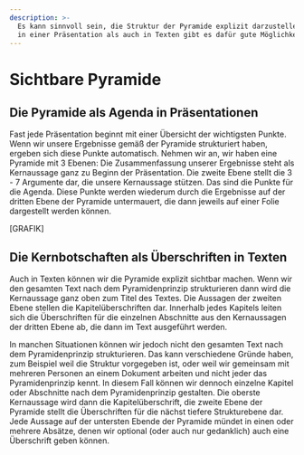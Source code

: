 ```yaml
---
description: >-
  Es kann sinnvoll sein, die Struktur der Pyramide explizit darzustellen. Sowohl
  in einer Präsentation als auch in Texten gibt es dafür gute Möglichkeiten.
---
```


# Sichtbare Pyramide

## Die Pyramide als Agenda in Präsentationen

Fast jede Präsentation beginnt mit einer Übersicht der wichtigsten Punkte. Wenn wir unsere Ergebnisse gemäß der Pyramide strukturiert haben, ergeben sich diese Punkte automatisch. Nehmen wir an, wir haben eine Pyramide mit 3 Ebenen: Die Zusammenfassung unserer Ergebnisse steht als Kernaussage ganz zu Beginn der Präsentation. Die zweite Ebene stellt die 3 - 7 Argumente dar, die unsere Kernaussage stützen. Das sind die Punkte für die Agenda. Diese Punkte werden wiederum durch die Ergebnisse auf der dritten Ebene der Pyramide untermauert, die dann jeweils auf einer Folie dargestellt werden können.

\[GRAFIK]

## Die Kernbotschaften als Überschriften in Texten

Auch in Texten können wir die Pyramide explizit sichtbar machen. Wenn wir den gesamten Text nach dem Pyramidenprinzip strukturieren dann wird die Kernaussage ganz oben zum Titel des Textes. Die Aussagen der zweiten Ebene stellen die Kapitelüberschriften dar. Innerhalb jedes Kapitels leiten sich die Überschriften für die einzelnen Abschnitte aus den Kernaussagen der dritten Ebene ab, die dann im Text ausgeführt werden.

In manchen Situationen können wir jedoch nicht den gesamten Text nach dem Pyramidenprinzip strukturieren. Das kann verschiedene Gründe haben, zum Beispiel weil die Struktur vorgegeben ist, oder weil wir gemeinsam mit mehreren Personen an einem Dokument arbeiten und nicht jeder das Pyramidenprinzip kennt. In diesem Fall können wir dennoch einzelne Kapitel oder Abschnitte nach dem Pyramidenprinzip gestalten. Die oberste Kernaussage wird dann die Kapitelüberschrift, die zweite Ebene der Pyramide stellt die Überschriften für die nächst tiefere Strukturebene dar. Jede Aussage auf der untersten Ebende der Pyramide mündet in einen oder mehrere Absätze, denen wir optional (oder auch nur gedanklich) auch eine Überschrift geben können.



